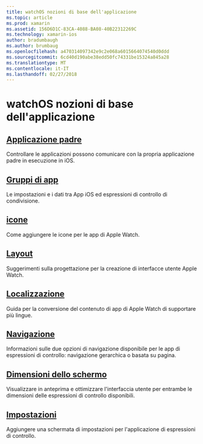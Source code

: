 ```yaml
---
title: watchOS nozioni di base dell'applicazione
ms.topic: article
ms.prod: xamarin
ms.assetid: 156D6D1C-83CA-4088-BA08-40B22312269C
ms.technology: xamarin-ios
author: bradumbaugh
ms.author: brumbaug
ms.openlocfilehash: a470314097342e9c2e068a6015664074540d0ddd
ms.sourcegitcommit: 6cd40d190abe38edd50fc74331be15324a845a28
ms.translationtype: MT
ms.contentlocale: it-IT
ms.lasthandoff: 02/27/2018
---
```

# <a name="watchos-application-fundamentals"></a>watchOS nozioni di base dell'applicazione


##  <a name="parent-applicationioswatchosapp-fundamentalsparent-appmd"></a>[Applicazione padre](~/ios/watchos/app-fundamentals/parent-app.md)

Controllare le applicazioni possono comunicare con la propria applicazione padre in esecuzione in iOS.

##  <a name="app-groupsioswatchosapp-fundamentalsapp-groupsmd"></a>[Gruppi di app](~/ios/watchos/app-fundamentals/app-groups.md)

Le impostazioni e i dati tra App iOS ed espressioni di controllo di condivisione.

##  <a name="iconsioswatchosapp-fundamentalsiconsmd"></a>[icone](~/ios/watchos/app-fundamentals/icons.md)

Come aggiungere le icone per le app di Apple Watch.

##  <a name="layoutioswatchosapp-fundamentalslayoutmd"></a>[Layout](~/ios/watchos/app-fundamentals/layout.md)

Suggerimenti sulla progettazione per la creazione di interfacce utente Apple Watch.

##  <a name="localizationioswatchosapp-fundamentalslocalizationmd"></a>[Localizzazione](~/ios/watchos/app-fundamentals/localization.md)

Guida per la conversione del contenuto di app di Apple Watch di supportare più lingue.

##  <a name="navigationioswatchosapp-fundamentalsnavigationmd"></a>[Navigazione](~/ios/watchos/app-fundamentals/navigation.md)

Informazioni sulle due opzioni di navigazione disponibile per le app di espressioni di controllo: navigazione gerarchica o basata su pagina.

##  <a name="screen-sizesioswatchosapp-fundamentalsscreen-sizesmd"></a>[Dimensioni dello schermo](~/ios/watchos/app-fundamentals/screen-sizes.md)

Visualizzare in anteprima e ottimizzare l'interfaccia utente per entrambe le dimensioni delle espressioni di controllo disponibili.

##  <a name="settingsioswatchosapp-fundamentalssettingsmd"></a>[Impostazioni](~/ios/watchos/app-fundamentals/settings.md)

Aggiungere una schermata di impostazioni per l'applicazione di espressioni di controllo.

